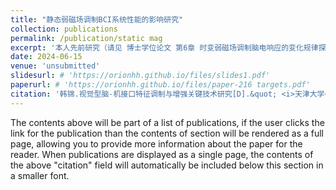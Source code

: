 ```yaml
---
title: "静态弱磁场调制BCI系统性能的影响研究"
collection: publications
permalink: /publication/static mag
excerpt: '本人先前研究（请见 博士学位论文 第6章 时变弱磁场调制脑电响应的变化规律探究），初步证明了人类大脑可以感知弱磁场强度的变化。在此基础上，本工作将环境弱磁场调制应用于BCI研究，探究弱磁场对视觉脑机接口（v-BCI）系统的调制影响。具体如下，以实验当地的地磁场强度为基准，等倍数改变受试者所处环境的静态弱磁场强度，采用视觉型BCI（v-BCI）中的快速序列视觉呈现范式（RSVP），通过对诱发的事件相关电位（ERPs）中各成分幅值和空间分布、特征可分性、分类性能等方面的分析，发现静态弱磁场强度的改变可以显著提高ERPs成分幅值、特征可分性和v-BCI系统分类性能。该工作为提高BCI性能提供一种新型的调制手段，也为研究大脑功能提供了新的技术手段。'
date: 2024-06-15
venue: 'unsubmitted'
slidesurl: # 'https://orionhh.github.io/files/slides1.pdf'
paperurl: # 'https://orionhh.github.io/files/paper-216 targets.pdf'
citation: '韩锦.视觉型脑-机接口特征调制与增强关键技术研究[D].&quot; <i>天津大学</i>. 2023.'
---
```


The contents above will be part of a list of publications, if the user clicks the link for the publication than the contents of section will be rendered as a full page, allowing you to provide more information about the paper for the reader. When publications are displayed as a single page, the contents of the above "citation" field will automatically be included below this section in a smaller font.